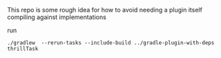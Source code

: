 This repo is some rough idea for how to avoid needing a plugin itself compiling against implementations

run

`./gradlew  --rerun-tasks --include-build ../gradle-plugin-with-deps thrillTask`
